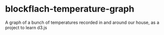 # blockflach-temperature-graph
A graph of a bunch of temperatures recorded in and around our house, as a project to learn d3.js
